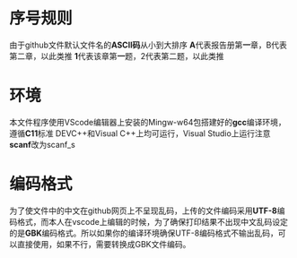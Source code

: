 # 序号规则
由于github文件默认文件名的**ASCII码**从小到大排序
**A**代表报告册第**一**章，B代表第二章，以此类推
**1**代表该章第**一**题，2代表第二题，以此类推

# 环境
本文件程序使用VScode编辑器上安装的Mingw-w64包搭建好的**gcc**编译环境，遵循**C11**标准
DEVC++和Visual C++上均可运行，Visual Studio上运行注意**scanf**改为scanf_s

# 编码格式

为了使文件中的中文在github网页上不呈现乱码，上传的文件编码采用**UTF-8**编码格式，而本人在vscode上编辑的时候，为了确保打印结果不出现中文乱码设定的是**GBK**编码格式。所以如果你的编译环境确保UTF-8编码格式不输出乱码，可以直接使用，如果不行，需要转换成GBK文件编码。

